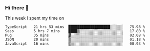 ### Hi there 👋

<!--
**qiruohan/qiruohan** is a ✨ _special_ ✨ repository because its `README.md` (this file) appears on your GitHub profile.

Here are some ideas to get you started:

- 🔭 I’m currently working on ...
- 🌱 I’m currently learning ...
- 👯 I’m looking to collaborate on ...
- 🤔 I’m looking for help with ...
- 💬 Ask me about ...
- 📫 How to reach me: ...
- 😄 Pronouns: ...
- ⚡ Fun fact: ...
-->

This week I spent my time on 
<!--START_SECTION:waka-->
```text
TypeScript   21 hrs 53 mins  ███████████████████░░░░░░   75.98 % 
Sass         5 hrs 7 mins    ████▒░░░░░░░░░░░░░░░░░░░░   17.80 % 
Pug          35 mins         ▓░░░░░░░░░░░░░░░░░░░░░░░░   02.08 % 
JSON         20 mins         ▒░░░░░░░░░░░░░░░░░░░░░░░░   01.18 % 
JavaScript   16 mins         ▒░░░░░░░░░░░░░░░░░░░░░░░░   00.93 % 
```
<!--END_SECTION:waka-->

